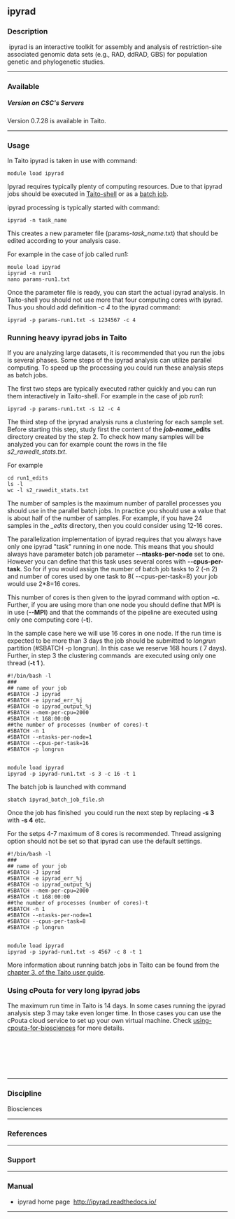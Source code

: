 ## ipyrad

### Description

 ipyrad  is  an  interactive  toolkit for  assembly  and  analysis  of
restriction-site associated genomic data  sets (e.g., RAD, ddRAD, GBS)
for population genetic and phylogenetic studies.

------------------------------------------------------------------------

### Available

##### Version on CSC's Servers

Version 0.7.28 is available in Taito.

------------------------------------------------------------------------

### Usage

In Taito ipyrad is taken in use with command:

    module load ipyrad

Ipyrad requires typically  plenty of computing resources.  Due to that
ipyrad jobs should be executed in [Taito-shell] or as a [batch job].

ipyrad processing is typically started with command:

    ipyrad -n task_name

This  creates  a  new parameter  file  (params-*task\_name*.txt)  that
should be edited according to your analysis case.

For example in the case of job called run1:

    moule load ipyrad
    ipyrad -n run1
    nano params-run1.txt

Once the  parameter file  is ready,  you can  start the  actual ipyrad
analysis. In Taito-shell  you should not use more  that four computing
cores with ipyrad. Thus you should add definition *-c 4* to the ipyrad
command:

    ipyrad -p params-run1.txt -s 1234567 -c 4

### Running heavy ipyrad jobs in Taito

If you  are analyzing large datasets,  it is recommended that  you run
the jobs  is several  phases. Some  steps of  the ipyrad  analysis can
utilize parallel computing.  To speed up the processing  you could run
these analysis steps as batch jobs.

The first two steps are typically  executed rather quickly and you can
run them interactively in Taito-shell. For  example in the case of job
*run1*:

    ipyrad -p params-run1.txt -s 12 -c 4

The third  step of  the ipryrad  analysis runs  a clustering  for each
sample set. Before starting this step,  study first the content of the
***job-name*\_edits** directory  created by the  step 2. To  check how
many samples  will be analyzed you  can for example count  the rows in
the file *s2\_rawedit\_stats.txt*.

For example

~~~~
cd run1_edits
ls -l
wc -l s2_rawedit_stats.txt
~~~~

The number of samples is the  maximum number of parallel processes you
should use  in the parallel batch  jobs. In practice you  should use a
value that is about half of the number of samples. For example, if you
have 24  samples in the  *\_edits* directory, then you  could consider
using 12-16 cores.

The parallelization implementation of  ipyrad requires that you always
have only one  ipyrad "task" running in one node.  This means that you
should always have parameter batch job parameter **--ntasks-per-node**
set to one.  However you can define that this  task uses several cores
with **--cpus-per-task**.  So for  if you would  assign the  number of
batch job tasks to 2 (-n 2) and number of cores used by one task to 8(
--cpus-per-task=8) your job would use 2\*8=16 cores. 

This number of  cores is then given to the  ipyrad command with option
**-c**. Further, if you are using more than one node you should define
that MPI is  in use (**--MPI**) and that the  commands of the pipeline
are executed using only one computing core (**-t**).

In the sample case  here we will use 16 cores in one  node. If the run
time is expected to be more than 3 days the job should be submitted to
*longrun* partition (\#SBATCH -p longrun). In this case we reserve 168
hours  ( 7  days). Further,  in step  3 the  clustering commands   are
executed using only one thread (**-t 1** ).

    #!/bin/bash -l
    ###
    ## name of your job
    #SBATCH -J ipyrad
    #SBATCH -e ipyrad_err_%j
    #SBATCH -o ipyrad_output_%j
    #SBATCH --mem-per-cpu=2000
    #SBATCH -t 168:00:00
    ##the number of processes (number of cores)-t
    #SBATCH -n 1
    #SBATCH --ntasks-per-node=1
    #SBATCH --cpus-per-task=16
    #SBATCH -p longrun


    module load ipyrad
    ipyrad -p ipyrad-run1.txt -s 3 -c 16 -t 1 

The batch job is launched with command

    sbatch ipyrad_batch_job_file.sh

Once the  job has finished  you  could run the next  step by replacing
**-s 3** with **-s 4** etc.

For the setps 4-7 maximum of  8 cores is recommended. Thread assigning
option should not be set so that ipyrad can use the default settings.

    #!/bin/bash -l
    ###
    ## name of your job
    #SBATCH -J ipyrad
    #SBATCH -e ipyrad_err_%j
    #SBATCH -o ipyrad_output_%j
    #SBATCH --mem-per-cpu=2000
    #SBATCH -t 168:00:00
    ##the number of processes (number of cores)-t
    #SBATCH -n 1
    #SBATCH --ntasks-per-node=1
    #SBATCH --cpus-per-task=8
    #SBATCH -p longrun


    module load ipyrad
    ipyrad -p ipyrad-run1.txt -s 4567 -c 8 -t 1 

More information about  running batch jobs in Taito can  be found from
the [chapter 3. of the Taito user guide][batch job].

### Using cPouta for very long ipyrad jobs

The maximum run  time in Taito is  14 days. In some  cases running the
ipyrad analysis step  3 may take even longer time.  In those cases you
can  use  the  cPouta  cloud  service  to  set  up  your  own  virtual
machine. Check [using-cpouta-for-biosciences] for more details.

 

 

 

------------------------------------------------------------------------

### Discipline

Biosciences  

------------------------------------------------------------------------

### References

------------------------------------------------------------------------

### Support

------------------------------------------------------------------------

### Manual

-   ipyrad home page  <http://ipyrad.readthedocs.io/>

------------------------------------------------------------------------

  [Taito-shell]: https://research.csc.fi/taito-shell-user-guide
  [batch job]: https://research.csc.fi/taito-batch-jobs
  [using-cpouta-for-biosciences]: https://research.csc.fi/using-cpouta-for-biosciences
